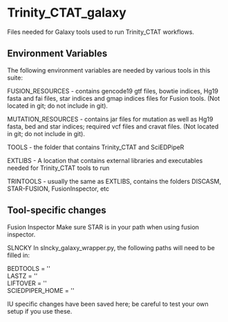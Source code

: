 # Trinity_CTAT_galaxy
Files needed for Galaxy tools used to run Trinity_CTAT workflows.


## Environment Variables

The following environment variables are needed by various tools in this suite:

FUSION_RESOURCES - contains gencode19 gtf files, bowtie indices, Hg19 fasta and fai files, star indices and gmap indices files for Fusion tools.
(Not located in git; do not include in git).

MUTATION_RESOURCES - contains jar files for mutation as well as Hg19 fasta, bed and star indices; required vcf files and cravat files.
(Not located in git; do not include in git).

TOOLS - the folder that contains Trinity_CTAT and SciEDPipeR

EXTLIBS - A location that contains external libraries and executables needed for Trinity_CTAT tools to run

TRINTOOLS - usually the same as EXTLIBS, contains the folders DISCASM, STAR-FUSION, FusionInspector, etc

## Tool-specific changes

Fusion Inspector
Make sure STAR is in your path when using fusion inspector.

SLNCKY
In slncky_galaxy_wrapper.py, the following paths will need to be filled in:

BEDTOOLS = ''    
LASTZ = ''    
LIFTOVER = ''    
SCIEDPIPER_HOME = ''    

IU specific changes have been saved here; be careful to test your own setup if you use these.



